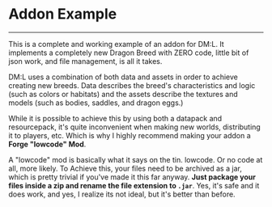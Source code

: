 # Addon Example
___
This is a complete and working example of an addon for DM:L. It implements a completely new Dragon Breed with ZERO code,
little bit of json work, and file management, is all it takes.

DM:L uses a combination of both data and assets in order to achieve creating new breeds. Data describes the breed's
characteristics and logic (such as colors or habitats) and the assets describe the textures and models (such as bodies,
saddles, and dragon eggs.)

While it is possible to achieve this by using both a datapack and resourcepack, it's quite inconvenient when making
new worlds, distributing it to players, etc. Which is why I highly recommend making your addon a **Forge "lowcode" Mod**.

A "lowcode" mod is basically what it says on the tin. lowcode. Or no code at all, more likely. To Achieve this, your
files need to be archived as a jar, which is pretty trivial if you've made it this far anyway. **Just package your files
inside a zip and rename the file extension to `.jar`**. Yes, it's safe and it does work, and yes, I realize its not
ideal, but it's better than before.